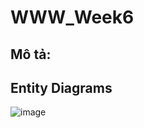 # WWW_Week6
## Mô tả:  

## Entity Diagrams  
![image](https://github.com/HuuPhuoc2632/WWW_Week6/assets/125341224/6a6db4c4-4acf-473c-a33c-f42af50fa6ba)
